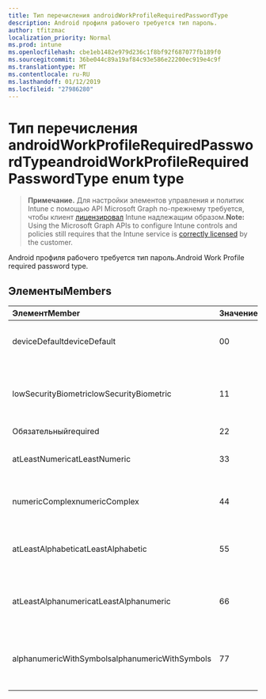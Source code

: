 ```yaml
---
title: Тип перечисления androidWorkProfileRequiredPasswordType
description: Android профиля рабочего требуется тип пароль.
author: tfitzmac
localization_priority: Normal
ms.prod: intune
ms.openlocfilehash: cbe1eb1482e979d236c1f8bf92f687077fb189f0
ms.sourcegitcommit: 36be044c89a19af84c93e586e22200ec919e4c9f
ms.translationtype: MT
ms.contentlocale: ru-RU
ms.lasthandoff: 01/12/2019
ms.locfileid: "27986280"
---
```

# <a name="androidworkprofilerequiredpasswordtype-enum-type"></a><span data-ttu-id="c14a8-103">Тип перечисления androidWorkProfileRequiredPasswordType</span><span class="sxs-lookup"><span data-stu-id="c14a8-103">androidWorkProfileRequiredPasswordType enum type</span></span>

> <span data-ttu-id="c14a8-104">**Примечание.** Для настройки элементов управления и политик Intune с помощью API Microsoft Graph по-прежнему требуется, чтобы клиент [лицензировал](https://go.microsoft.com/fwlink/?linkid=839381) Intune надлежащим образом.</span><span class="sxs-lookup"><span data-stu-id="c14a8-104">**Note:** Using the Microsoft Graph APIs to configure Intune controls and policies still requires that the Intune service is [correctly licensed](https://go.microsoft.com/fwlink/?linkid=839381) by the customer.</span></span>

<span data-ttu-id="c14a8-105">Android профиля рабочего требуется тип пароль.</span><span class="sxs-lookup"><span data-stu-id="c14a8-105">Android Work Profile required password type.</span></span>
## <a name="members"></a><span data-ttu-id="c14a8-106">Элементы</span><span class="sxs-lookup"><span data-stu-id="c14a8-106">Members</span></span>
|<span data-ttu-id="c14a8-107">Элемент</span><span class="sxs-lookup"><span data-stu-id="c14a8-107">Member</span></span>|<span data-ttu-id="c14a8-108">Значение</span><span class="sxs-lookup"><span data-stu-id="c14a8-108">Value</span></span>|<span data-ttu-id="c14a8-109">Описание</span><span class="sxs-lookup"><span data-stu-id="c14a8-109">Description</span></span>|
|:---|:---|:---|
|<span data-ttu-id="c14a8-110">deviceDefault</span><span class="sxs-lookup"><span data-stu-id="c14a8-110">deviceDefault</span></span>|<span data-ttu-id="c14a8-111">0</span><span class="sxs-lookup"><span data-stu-id="c14a8-111">0</span></span>|<span data-ttu-id="c14a8-112">Значение по умолчанию устройства, без цели.</span><span class="sxs-lookup"><span data-stu-id="c14a8-112">Device default value, no intent.</span></span>|
|<span data-ttu-id="c14a8-113">lowSecurityBiometric</span><span class="sxs-lookup"><span data-stu-id="c14a8-113">lowSecurityBiometric</span></span>|<span data-ttu-id="c14a8-114">1</span><span class="sxs-lookup"><span data-stu-id="c14a8-114">1</span></span>|<span data-ttu-id="c14a8-115">Биометрия низкой безопасности на основе пароль.</span><span class="sxs-lookup"><span data-stu-id="c14a8-115">Low security biometrics based password required.</span></span>|
|<span data-ttu-id="c14a8-116">Обязательный</span><span class="sxs-lookup"><span data-stu-id="c14a8-116">required</span></span>|<span data-ttu-id="c14a8-117">2</span><span class="sxs-lookup"><span data-stu-id="c14a8-117">2</span></span>|<span data-ttu-id="c14a8-118">Обязательный.</span><span class="sxs-lookup"><span data-stu-id="c14a8-118">Required.</span></span>|
|<span data-ttu-id="c14a8-119">atLeastNumeric</span><span class="sxs-lookup"><span data-stu-id="c14a8-119">atLeastNumeric</span></span>|<span data-ttu-id="c14a8-120">3</span><span class="sxs-lookup"><span data-stu-id="c14a8-120">3</span></span>|<span data-ttu-id="c14a8-121">Требуется по крайней мере цифровой пароль.</span><span class="sxs-lookup"><span data-stu-id="c14a8-121">At least numeric password required.</span></span>|
|<span data-ttu-id="c14a8-122">numericComplex</span><span class="sxs-lookup"><span data-stu-id="c14a8-122">numericComplex</span></span>|<span data-ttu-id="c14a8-123">4</span><span class="sxs-lookup"><span data-stu-id="c14a8-123">4</span></span>|<span data-ttu-id="c14a8-124">Числовой сложный пароль.</span><span class="sxs-lookup"><span data-stu-id="c14a8-124">Numeric complex password required.</span></span>|
|<span data-ttu-id="c14a8-125">atLeastAlphabetic</span><span class="sxs-lookup"><span data-stu-id="c14a8-125">atLeastAlphabetic</span></span>|<span data-ttu-id="c14a8-126">5</span><span class="sxs-lookup"><span data-stu-id="c14a8-126">5</span></span>|<span data-ttu-id="c14a8-127">Требуется по крайней мере к буквам и цифрам пароль.</span><span class="sxs-lookup"><span data-stu-id="c14a8-127">At least alphabetic password required.</span></span>|
|<span data-ttu-id="c14a8-128">atLeastAlphanumeric</span><span class="sxs-lookup"><span data-stu-id="c14a8-128">atLeastAlphanumeric</span></span>|<span data-ttu-id="c14a8-129">6</span><span class="sxs-lookup"><span data-stu-id="c14a8-129">6</span></span>|<span data-ttu-id="c14a8-130">Требуется по крайней мере буквенно-цифровой пароль.</span><span class="sxs-lookup"><span data-stu-id="c14a8-130">At least alphanumeric password required.</span></span>|
|<span data-ttu-id="c14a8-131">alphanumericWithSymbols</span><span class="sxs-lookup"><span data-stu-id="c14a8-131">alphanumericWithSymbols</span></span>|<span data-ttu-id="c14a8-132">7</span><span class="sxs-lookup"><span data-stu-id="c14a8-132">7</span></span>|<span data-ttu-id="c14a8-133">По крайней мере буквенно-цифровых с символы пароль.</span><span class="sxs-lookup"><span data-stu-id="c14a8-133">At least alphanumeric with symbols password required.</span></span>|



